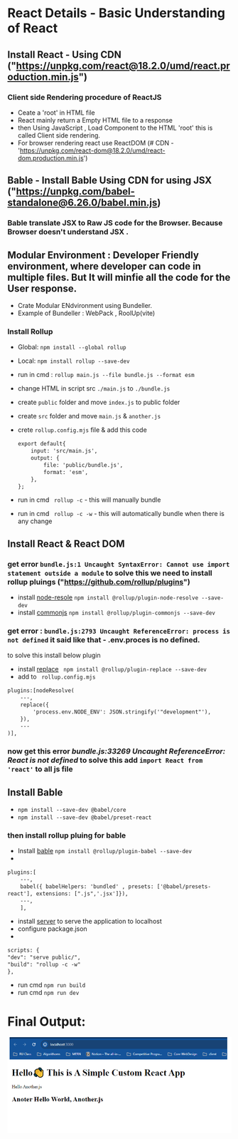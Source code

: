 # React Details - Basic Understanding of React

## Install React -  Using CDN ("https://unpkg.com/react@18.2.0/umd/react.production.min.js")

### Client side Rendering procedure of ReactJS
- Ceate a 'root' in HTML file
- React mainly return a Empty HTML file to a response
- then Using JavaScript , Load Component to the HTML 'root'
this is called Client side rendering.
- For browser rendering react use ReactDOM (# CDN -'https://unpkg.com/react-dom@18.2.0/umd/react-dom.production.min.js')

## Bable -  Install Bable Using CDN for using JSX ("https://unpkg.com/babel-standalone@6.26.0/babel.min.js)

### Bable translate JSX to Raw JS code for the Browser. Because Browser doesn't understand JSX .

## Modular Environment : Developer Friendly environment, where developer can code in multiple files. But It will minfie all the code for the User response.

- Crate Modular ENdvironment using Bundeller.
- Example of Bundeller : WebPack , RoolUp(vite)

### Install Rollup

- Global: ```npm install --global rollup```
- Local: ```npm install rollup --save-dev```
- run in cmd : ```rollup main.js --file bundle.js --format esm```
- change HTML in script src ```./main.js``` to ```./bundle.js```

- create ```public``` folder and move ```index.js``` to public folder
- create ```src``` folder and move ```main.js``` & ```another.js```
- crete ```rollup.config.mjs``` file & add this code
    ```
    export default{
        input: 'src/main.js',
        output: {
            file: 'public/bundle.js',
            format: 'esm',
        },
    };
    ```
- run in cmd ``` rollup -c``` - this will manually bundle
- run in cmd ``` rollup -c -w``` - this will automatically bundle when there is any change

## Install React & React DOM

### get error ```bundle.js:1 Uncaught SyntaxError: Cannot use import statement outside a module``` to solve this we need to install rollup pluings ("https://github.com/rollup/plugins")

- install [node-resole](https://github.com/rollup/plugins/tree/master/packages/node-resolve) ``` npm install @rollup/plugin-node-resolve --save-dev ```
- install [commonjs](https://github.com/rollup/plugins/tree/master/packages/commonjs) ``` npm install @rollup/plugin-commonjs --save-dev ```
### get error : ```bundle.js:2793 Uncaught ReferenceError: process is not defined``` it said like that - .env.proces is no defined. 

to solve this install below plugin

- install [replace](https://github.com/rollup/plugins/tree/master/packages/replace) ``` npm install @rollup/plugin-replace --save-dev```
- add to ``` rollup.config.mjs``` 
```
plugins:[nodeResolve(
    ---,
    replace({
        'process.env.NODE_ENV': JSON.stringify('"development"'),
    }),
    ---
)],
```

### now get this error *bundle.js:33269 Uncaught ReferenceError: React is not defined* to solve this add ```import React from 'react'``` to all js file

## Install Bable

- ```npm install --save-dev @babel/core```
- ```npm install --save-dev @babel/preset-react```

### then install rollup pluing for bable

- Install [bable](https://github.com/rollup/plugins/tree/master/packages/babel) ```npm install @rollup/plugin-babel --save-dev```
- 
```
plugins:[
    ---,
    babel({ babelHelpers: 'bundled' , presets: ['@babel/presets-react'], extensions: [".js",'.jsx']}),
    ---,
    ],
```

- install [server](https://www.npmjs.com/package/serve) to serve the application to localhost
- configure package.json 
- 
``` 
scripts: {
"dev": "serve public/",
"build": "rollup -c -w"
},
```

- run cmd ```npm run build```
- run cmd ```npm run dev```

# Final Output:
![Final Output](./src/outputimg.png)

